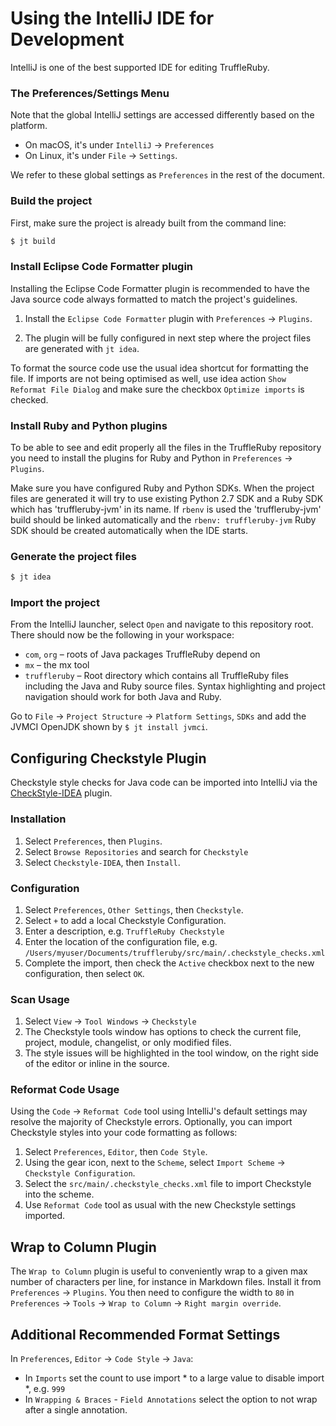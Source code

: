 # Using the IntelliJ IDE for Development

IntelliJ is one of the best supported IDE for editing TruffleRuby.

### The Preferences/Settings Menu

Note that the global IntelliJ settings are accessed differently based on the platform.
* On macOS, it's under `IntelliJ` -> `Preferences`
* On Linux, it's under `File` -> `Settings`.

We refer to these global settings as `Preferences` in the rest of the document.

### Build the project

First, make sure the project is already built from the command line:

```bash
$ jt build
```

### Install Eclipse Code Formatter plugin

Installing the Eclipse Code Formatter plugin is recommended to have the Java
source code always formatted to match the project's guidelines.

1.  Install the `Eclipse Code Formatter` plugin with `Preferences` -> `Plugins`.

2.  The plugin will be fully configured in next step where the project files are
    generated with `jt idea`.
    
To format the source code use the usual idea shortcut for formatting the file.
If imports are not being optimised as well, use idea action `Show Reformat File
Dialog` and make sure the checkbox `Optimize imports` is checked.

### Install Ruby and Python plugins

To be able to see and edit properly all the files in the TruffleRuby repository
you need to install the plugins for Ruby and Python in `Preferences` -> `Plugins`.

Make sure you have configured Ruby and Python SDKs. When the project files are
generated it will try to use existing Python 2.7 SDK and a Ruby SDK which has
'truffleruby-jvm' in its name. If `rbenv` is used the 'truffleruby-jvm' build
should be linked automatically and the `rbenv: truffleruby-jvm` Ruby SDK
should be created automatically when the IDE starts.

### Generate the project files

```bash
$ jt idea
```

### Import the project

From the IntelliJ launcher, select `Open` and navigate to this repository root.
There should now be the following in your workspace:

*   `com`, `org` – roots of Java packages TruffleRuby depend on
*   `mx` – the mx tool
*   `truffleruby` – Root directory which contains all TruffleRuby files 
    including the Java and Ruby source files. Syntax highlighting and project 
    navigation should work for both Java and Ruby.

Go to `File` -> `Project Structure` -> `Platform Settings`, `SDKs`
and add the JVMCI OpenJDK shown by `$ jt install jvmci`.

## Configuring Checkstyle Plugin

Checkstyle style checks for Java code can be imported into IntelliJ via the
[CheckStyle-IDEA](https://plugins.jetbrains.com/plugin/1065-checkstyle-idea)
plugin.

### Installation
1. Select `Preferences`, then `Plugins`.
2. Select `Browse Repositories` and search for `Checkstyle`
3. Select `Checkstyle-IDEA`, then `Install`.

### Configuration
1. Select `Preferences`, `Other Settings`, then `Checkstyle`.
2. Select `+` to add a local Checkstyle Configuration.
3. Enter a description, e.g. `TruffleRuby Checkstyle`
4. Enter the location of the configuration file, e.g. `/Users/myuser/Documents/truffleruby/src/main/.checkstyle_checks.xml`
5. Complete the import, then check the `Active` checkbox next to the new configuration, then select `OK`.

### Scan Usage
1. Select `View` -> `Tool Windows` -> `Checkstyle`
2. The Checkstyle tools window has options to check the current file, project, module, changelist, or only modified files.
3. The style issues will be highlighted in the tool window, on the right side of the editor or inline in the source.

### Reformat Code Usage
Using the `Code` -> `Reformat Code` tool using IntelliJ's default settings may resolve the majority of Checkstyle
errors. Optionally, you can import Checkstyle styles into your code formatting as follows:

1. Select `Preferences`, `Editor`, then `Code Style`.
2. Using the gear icon, next to the `Scheme`, select `Import Scheme` -> `Checkstyle Configuration`.
3. Select the `src/main/.checkstyle_checks.xml` file to import Checkstyle into the scheme.
4. Use `Reformat Code` tool as usual with the new Checkstyle settings imported.

## Wrap to Column Plugin

The `Wrap to Column` plugin is useful to conveniently wrap to a given max number
of characters per line, for instance in Markdown files. Install it from
`Preferences` -> `Plugins`. You then need to configure the width to `80` in
`Preferences` -> `Tools` -> `Wrap to Column` -> `Right margin override`.

## Additional Recommended Format Settings
In `Preferences`, `Editor` -> `Code Style` -> `Java`:
- In `Imports` set the count to use import * to a large value to disable import *, e.g. `999`
- In `Wrapping & Braces` - `Field Annotations` select the option to not wrap after a single annotation.
